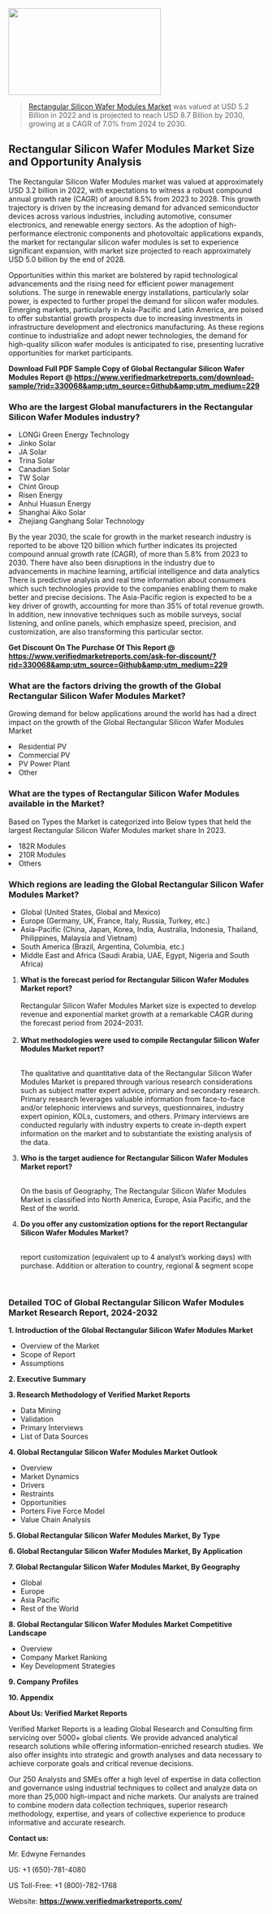 <img src="https://ffe5etoiles.com/wp-content/uploads/2024/12/MST1-300x171.png" alt="" width="300" height="171" class="alignnone size-medium wp-image-20088" /><blockquote><p><p><a href="https://www.verifiedmarketreports.com/download-sample/?rid=330068&utm_source=Github&utm_medium=229" target="_blank">Rectangular Silicon Wafer Modules Market</a> was valued at USD 5.2 Billion in 2022 and is projected to reach USD 8.7 Billion by 2030, growing at a CAGR of 7.0% from 2024 to 2030.</p></blockquote><p><h2>Rectangular Silicon Wafer Modules Market Size and Opportunity Analysis</h2><p>The Rectangular Silicon Wafer Modules market was valued at approximately USD 3.2 billion in 2022, with expectations to witness a robust compound annual growth rate (CAGR) of around 8.5% from 2023 to 2028. This growth trajectory is driven by the increasing demand for advanced semiconductor devices across various industries, including automotive, consumer electronics, and renewable energy sectors. As the adoption of high-performance electronic components and photovoltaic applications expands, the market for rectangular silicon wafer modules is set to experience significant expansion, with market size projected to reach approximately USD 5.0 billion by the end of 2028.</p><p>Opportunities within this market are bolstered by rapid technological advancements and the rising need for efficient power management solutions. The surge in renewable energy installations, particularly solar power, is expected to further propel the demand for silicon wafer modules. Emerging markets, particularly in Asia-Pacific and Latin America, are poised to offer substantial growth prospects due to increasing investments in infrastructure development and electronics manufacturing. As these regions continue to industrialize and adopt newer technologies, the demand for high-quality silicon wafer modules is anticipated to rise, presenting lucrative opportunities for market participants.</p></p><p class=""><strong>Download Full PDF Sample Copy of Global Rectangular Silicon Wafer Modules Report @ <a href="https://www.verifiedmarketreports.com/download-sample/?rid=330068&amp;utm_source=Github&amp;utm_medium=229" target="_blank">https://www.verifiedmarketreports.com/download-sample/?rid=330068&amp;utm_source=Github&amp;utm_medium=229</a></strong></p><h3 id="" class="">Who are the largest Global manufacturers in the Rectangular Silicon Wafer Modules industry?</h3><p><li>LONGi Green Energy Technology</li><li> Jinko Solar</li><li> JA Solar</li><li> Trina Solar</li><li> Canadian Solar</li><li> TW Solar</li><li> Chint Group</li><li> Risen Energy</li><li> Anhui Huasun Energy</li><li> Shanghai Aiko Solar</li><li> Zhejiang Ganghang Solar Technology</li></p><div class=""><div class="" dir="" data-message-author-role="" data-message-id="" data-message-model-slug=""><div class=""><div class=""><div class=""><div class="" dir="" data-message-author-role="" data-message-id="" data-message-model-slug=""><div class=""><div class=""><p>By the year 2030, the scale for growth in the market research industry is reported to be above 120 billion which further indicates its projected compound annual growth rate (CAGR), of more than 5.8% from 2023 to 2030. There have also been disruptions in the industry due to advancements in machine learning, artificial intelligence and data analytics There is predictive analysis and real time information about consumers which such technologies provide to the companies enabling them to make better and precise decisions. The Asia-Pacific region is expected to be a key driver of growth, accounting for more than 35% of total revenue growth. In addition, new innovative techniques such as mobile surveys, social listening, and online panels, which emphasize speed, precision, and customization, are also transforming this particular sector.</p><p><strong>Get Discount On The Purchase Of This Report @&nbsp; <a href="https://www.verifiedmarketreports.com/ask-for-discount/?rid=330068&amp;utm_source=Github&amp;utm_medium=229" target="_blank">https://www.verifiedmarketreports.com/ask-for-discount/?rid=330068&amp;utm_source=Github&amp;utm_medium=229</a></strong></p></div></div></div></div></div></div></div></div><h3 id="" class="">What are the factors driving the growth of the Global Rectangular Silicon Wafer Modules Market?</h3><p id="" class="">Growing demand for below applications around the world has had a direct impact on the growth of the Global Rectangular Silicon Wafer Modules Market</p><p id="" class=""><li>Residential PV</li><li> Commercial PV</li><li> PV Power Plant</li><li> Other</li></p><h3 id="" class="">What are the types of Rectangular Silicon Wafer Modules available in the Market?</h3><p id="" class="">Based on Types the Market is categorized into Below types that held the largest Rectangular Silicon Wafer Modules market share In 2023.</p><p id="" class=""><li>182R Modules</li><li> 210R Modules</li><li> Others</li></p><h3 id="" class="">Which regions are leading the Global Rectangular Silicon Wafer Modules Market?</h3><ul><li>Global (United States, Global and Mexico)</li><li>Europe (Germany, UK, France, Italy, Russia, Turkey, etc.)</li><li>Asia-Pacific (China, Japan, Korea, India, Australia, Indonesia, Thailand, Philippines, Malaysia and Vietnam)</li><li>South America (Brazil, Argentina, Columbia, etc.)</li><li>Middle East and Africa (Saudi Arabia, UAE, Egypt, Nigeria and South Africa)</li></ul><p><ol><li><strong>What is the forecast period for Rectangular Silicon Wafer Modules Market report?<br /></strong><br /><span data-sheets-root="1" data-sheets-value="{&quot;1&quot;:2,&quot;2&quot;:&quot;XXXX size is expected to develop revenue and exponential market growth at a remarkable CAGR during the forecast period from 2024&ndash;2030.&quot;}" data-sheets-userformat="{&quot;2&quot;:12674,&quot;4&quot;:{&quot;1&quot;:2,&quot;2&quot;:16776960},&quot;10&quot;:2,&quot;11&quot;:0,&quot;15&quot;:&quot;Arial&quot;,&quot;16&quot;:12}">Rectangular Silicon Wafer Modules Market size is expected to develop revenue and exponential market growth at a remarkable CAGR during the forecast period from 2024&ndash;2031.</span><br /><br /></li><li><strong>What methodologies were used to compile Rectangular Silicon Wafer Modules Market report?<br /><br /></strong><p>The qualitative and quantitative data of the&nbsp;Rectangular Silicon Wafer Modules Market is prepared through various research considerations such as subject matter expert advice, primary and secondary research. Primary research leverages valuable information from face-to-face and/or telephonic interviews and surveys, questionnaires, industry expert opinion, KOLs, customers, and others. Primary interviews are conducted regularly with industry experts to create in-depth expert information on the market and to substantiate the existing analysis of the data.&nbsp;</p></li><li><strong>Who is the target audience for Rectangular Silicon Wafer Modules Market report?<br /><br /></strong><p>On the basis of Geography, The&nbsp;Rectangular Silicon Wafer Modules Market is classified into North America, Europe, Asia Pacific, and the Rest of the world.</p></li><li><strong>Do you offer any customization options for the report Rectangular Silicon Wafer Modules Market?<br /><br /></strong><p>report customization (equivalent up to 4 analyst&rsquo;s working days) with purchase. Addition or alteration to country, regional &amp; segment scope</p><p>&nbsp;</p></li></ol></p><h3 id="" class="">Detailed TOC of Global Rectangular Silicon Wafer Modules Market Research Report, 2024-2032</h3><p id="" class=""><strong>1. Introduction of the Global Rectangular Silicon Wafer Modules Market</strong></p><ul><li>Overview of the Market</li><li>Scope of Report</li><li>Assumptions</li></ul><p id="" class=""><strong>2. Executive Summary</strong></p><p id="" class=""><strong>3. Research Methodology of&nbsp;Verified Market Reports</strong></p><ul><li>Data Mining</li><li>Validation</li><li>Primary Interviews</li><li>List of Data Sources</li></ul><p id="" class=""><strong>4. Global Rectangular Silicon Wafer Modules Market Outlook</strong></p><ul><li>Overview</li><li>Market Dynamics</li><li>Drivers</li><li>Restraints</li><li>Opportunities</li><li>Porters Five Force Model</li><li>Value Chain Analysis</li></ul><p id="" class=""><strong>5. Global Rectangular Silicon Wafer Modules Market, By&nbsp;Type</strong></p><p id="" class=""><strong>6. Global Rectangular Silicon Wafer Modules Market, By Application</strong></p><p id="" class=""><strong>7. Global Rectangular Silicon Wafer Modules Market, By Geography</strong></p><ul><li>Global</li><li>Europe</li><li>Asia Pacific</li><li>Rest of the World</li></ul><p id="" class=""><strong>8. Global Rectangular Silicon Wafer Modules Market Competitive Landscape</strong></p><ul><li>Overview</li><li>Company Market Ranking</li><li>Key Development Strategies</li></ul><p id="" class=""><strong>9. Company Profiles</strong></p><p id="" class=""><strong>10. Appendix</strong></p><p id="" class=""><strong>About Us: Verified Market Reports</strong></p><p id="" class="">Verified Market Reports is a leading Global Research and Consulting firm servicing over 5000+ global clients. We provide advanced analytical research solutions while offering information-enriched research studies. We also offer insights into strategic and growth analyses and data necessary to achieve corporate goals and critical revenue decisions.</p><p id="" class="">Our 250 Analysts and SMEs offer a high level of expertise in data collection and governance using industrial techniques to collect and analyze data on more than 25,000 high-impact and niche markets. Our analysts are trained to combine modern data collection techniques, superior research methodology, expertise, and years of collective experience to produce informative and accurate research.</p><p id="" class=""><strong>Contact us:</strong></p><p id="" class="">Mr. Edwyne Fernandes</p><p id="" class="">US: +1 (650)-781-4080</p><p id="" class="">US Toll-Free: +1 (800)-782-1768</p><p id="" class="">Website: <a target="" data-test-app-aware-link=""><strong>https://www.verifiedmarketreports.com/</strong></a></p>
